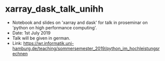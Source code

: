 # xarray_dask_talk_unihh
- Notebook and slides on 'xarray and dask' for talk in proseminar on 'python on high performance computing'.
- Date: 1st July 2019
- Talk will be given in german.
- Link: https://wr.informatik.uni-hamburg.de/teaching/sommersemester_2019/python_im_hochleistungsrechnen
